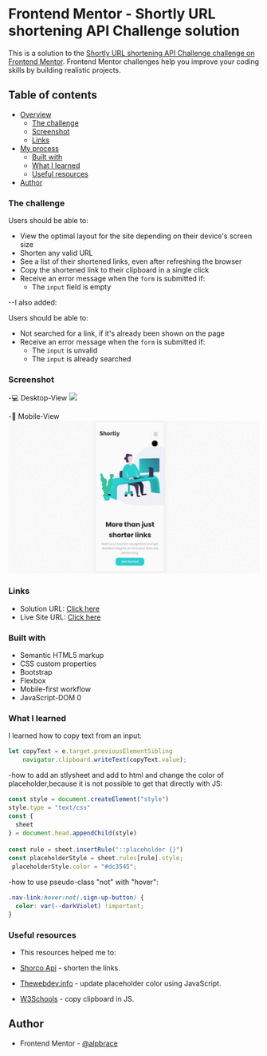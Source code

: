 # Frontend Mentor - Shortly URL shortening API Challenge solution

This is a solution to the [Shortly URL shortening API Challenge challenge on Frontend Mentor](https://www.frontendmentor.io/challenges/url-shortening-api-landing-page-2ce3ob-G). Frontend Mentor challenges help you improve your coding skills by building realistic projects. 

## Table of contents

- [Overview](#overview)
  - [The challenge](#the-challenge)
  - [Screenshot](#screenshot)
  - [Links](#links)
- [My process](#my-process)
  - [Built with](#built-with)
  - [What I learned](#what-i-learned)
  - [Useful resources](#useful-resources)
- [Author](#author)



### The challenge

Users should be able to:

- View the optimal layout for the site depending on their device's screen size
- Shorten any valid URL
- See a list of their shortened links, even after refreshing the browser
- Copy the shortened link to their clipboard in a single click
- Receive an error message when the `form` is submitted if:
  - The `input` field is empty

--I also added: 

Users should be able to:

- Not searched for a link, if it's already been shown on the page
- Receive an error message when the `form` is submitted if:
  - The `input` is unvalid
  - The `input` is already searched

### Screenshot

-💻 Desktop-View
![](./gifs/desktop.gif)

-📱 Mobile-View
![](./gifs/mobile.gif)

### Links

- Solution URL: [Click here](https://github.com/aLpSabre/Shorten-URL)
- Live Site URL: [Click here](https://alpsabre.github.io/Shorten-URL/)

### Built with

- Semantic HTML5 markup
- CSS custom properties
- Bootstrap
- Flexbox
- Mobile-first workflow
- JavaScript-DOM 
0
### What I learned

I learned how to copy text from an input:

```js
let copyText = e.target.previousElementSibling
    navigator.clipboard.writeText(copyText.value);
```
-how to add an stlysheet and add to html and change the color of placeholder,because it is not possible to get that directly with JS:

```js
const style = document.createElement("style")
style.type = "text/css"
const {
  sheet
} = document.head.appendChild(style)

const rule = sheet.insertRule("::placeholder {}")
const placeholderStyle = sheet.rules[rule].style;
 placeholderStyle.color = "#dc3545";
```
-how to use  pseudo-class "not" with "hover":

```css
.nav-link:hover:not(.sign-up-button) {
  color: var(--darkViolet) !important;
}
```

### Useful resources
- This resources helped me to:

- [Shorco Api](https://shrtco.de/) -  shorten the links.

- [Thewebdev.info](https://thewebdev.info/2022/01/15/how-to-update-placeholder-color-using-javascript/) - update placeholder color using JavaScript.

- [W3Schools](https://www.w3schools.com/howto/howto_js_copy_clipboard.asp) - copy clipboard in JS.


## Author

- Frontend Mentor - [@alpbrace](https://www.frontendmentor.io/profile/alpbrace)

